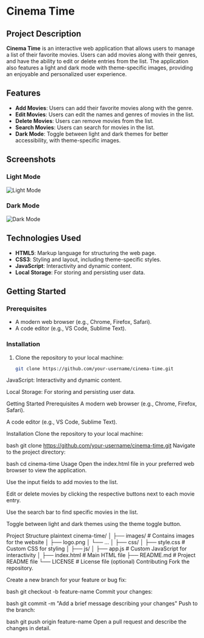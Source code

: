 # Cinema Time

## Project Description
**Cinema Time** is an interactive web application that allows users to manage a list of their favorite movies. Users can add movies along with their genres, and have the ability to edit or delete entries from the list. The application also features a light and dark mode with theme-specific images, providing an enjoyable and personalized user experience.

## Features
- **Add Movies**: Users can add their favorite movies along with the genre.
- **Edit Movies**: Users can edit the names and genres of movies in the list.
- **Delete Movies**: Users can remove movies from the list.
- **Search Movies**: Users can search for movies in the list.
- **Dark Mode**: Toggle between light and dark themes for better accessibility, with theme-specific images.

## Screenshots
### Light Mode
![Light Mode](Screenshot2024-12-28141335.png)

### Dark Mode
![Dark Mode](images/dark-mode.png)

## Technologies Used
- **HTML5**: Markup language for structuring the web page.
- **CSS3**: Styling and layout, including theme-specific styles.
- **JavaScript**: Interactivity and dynamic content.
- **Local Storage**: For storing and persisting user data.

## Getting Started
### Prerequisites
- A modern web browser (e.g., Chrome, Firefox, Safari).
- A code editor (e.g., VS Code, Sublime Text).

### Installation
1. Clone the repository to your local machine:
   ```bash
   git clone https://github.com/your-username/cinema-time.git


JavaScript: Interactivity and dynamic content.

Local Storage: For storing and persisting user data.

Getting Started
Prerequisites
A modern web browser (e.g., Chrome, Firefox, Safari).

A code editor (e.g., VS Code, Sublime Text).

Installation
Clone the repository to your local machine:

bash
git clone https://github.com/your-username/cinema-time.git
Navigate to the project directory:

bash
cd cinema-time
Usage
Open the index.html file in your preferred web browser to view the application.

Use the input fields to add movies to the list.

Edit or delete movies by clicking the respective buttons next to each movie entry.

Use the search bar to find specific movies in the list.

Toggle between light and dark themes using the theme toggle button.

Project Structure
plaintext
cinema-time/
│
├── images/                 # Contains images for the website
│   ├── logo.png
│   └── ...
│
├── css/
│   ├── style.css           # Custom CSS for styling
│
├── js/
│   ├── app.js              # Custom JavaScript for interactivity
│
├── index.html              # Main HTML file
├── README.md               # Project README file
└── LICENSE                 # License file (optional)
Contributing
Fork the repository.

Create a new branch for your feature or bug fix:

bash
git checkout -b feature-name
Commit your changes:

bash
git commit -m "Add a brief message describing your changes"
Push to the branch:

bash
git push origin feature-name
Open a pull request and describe the changes in detail.
